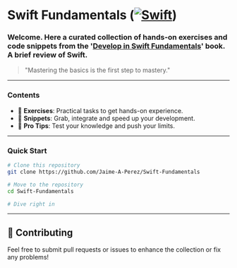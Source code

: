 #  Swift Fundamentals ([![Swift](https://img.shields.io/badge/Swift-000000?style=for-the-badge&logo=swift&logoColor=FE5C2E&labelColor=101010)]())



### Welcome. Here a curated collection of hands-on exercises and code snippets from the '[Develop in Swift Fundamentals](https://books.apple.com/co/book/develop-in-swift-fundamentals/id1556365994)' book. A brief review of Swift.
>  "Mastering the basics is the first step to mastery."
---

### Contents

- 📖 **Exercises**: Practical tasks to get hands-on experience.
- 🚀 **Snippets**: Grab, integrate and speed up your development.
- 🔬 **Pro Tips**: Test your knowledge and push your limits.

---


### Quick Start

```bash
# Clone this repository
git clone https://github.com/Jaime-A-Perez/Swift-Fundamentals

# Move to the repository
cd Swift-Fundamentals

# Dive right in
```
---

## 🤝 Contributing

Feel free to submit pull requests or issues to enhance the collection or fix any problems!

